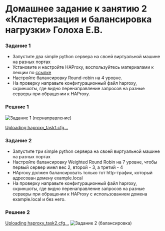 # Домашнее задание к занятию 2 «Кластеризация и балансировка нагрузки» Голоха Е.В.


### Задание 1
- Запустите два simple python сервера на своей виртуальной машине на разных портах
- Установите и настройте HAProxy, воспользуйтесь материалами к лекции по [ссылке](2/)
- Настройте балансировку Round-robin на 4 уровне.
- На проверку направьте конфигурационный файл haproxy, скриншоты, где видно перенаправление запросов на разные серверы при обращении к HAProxy.

### Решние 1

![Задание 1 (пернаправление)](https://github.com/user-attachments/assets/f71059f8-d013-44e5-b415-257e0a18b219)

[Uploading haproxy_task1.cfg…]()





### Задание 2
- Запустите три simple python сервера на своей виртуальной машине на разных портах
- Настройте балансировку Weighted Round Robin на 7 уровне, чтобы первый сервер имел вес 2, второй - 3, а третий - 4
- HAproxy должен балансировать только тот http-трафик, который адресован домену example.local
- На проверку направьте конфигурационный файл haproxy, скриншоты, где видно перенаправление запросов на разные серверы при обращении к HAProxy c использованием домена example.local и без него.

### Решние 2

[Uploading haproxy_task2.cfg…]()
![Задание 2 (балансировка)](https://github.com/user-attachments/assets/e1acbe10-ced5-4c51-a242-f7c2e21e757e)

